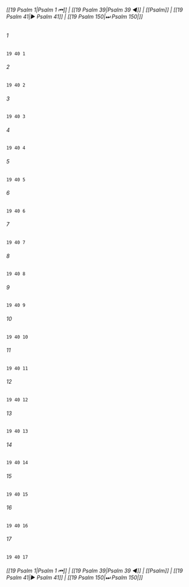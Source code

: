 
###### [[19 Psalm 1|Psalm 1 ⏮]] | [[19 Psalm 39|Psalm 39 ◀]] | [[Psalm]] | [[19 Psalm 41|▶ Psalm 41]] | [[19 Psalm 150|⏭ Psalm 150|]]

###### 1
``` verse
19 40 1 
```
###### 2
``` verse
19 40 2 
```
###### 3
``` verse
19 40 3 
```
###### 4
``` verse
19 40 4 
```
###### 5
``` verse
19 40 5 
```
###### 6
``` verse
19 40 6 
```
###### 7
``` verse
19 40 7 
```
###### 8
``` verse
19 40 8 
```
###### 9
``` verse
19 40 9 
```
###### 10
``` verse
19 40 10 
```
###### 11
``` verse
19 40 11 
```
###### 12
``` verse
19 40 12 
```
###### 13
``` verse
19 40 13 
```
###### 14
``` verse
19 40 14 
```
###### 15
``` verse
19 40 15 
```
###### 16
``` verse
19 40 16 
```
###### 17
``` verse
19 40 17 
```

###### [[19 Psalm 1|Psalm 1 ⏮]] | [[19 Psalm 39|Psalm 39 ◀]] | [[Psalm]] | [[19 Psalm 41|▶ Psalm 41]] | [[19 Psalm 150|⏭ Psalm 150|]]

